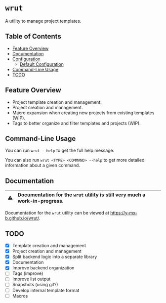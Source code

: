 # `wrut`

A utility to manage project templates.

## Table of Contents

- [Feature Overview](#feature-overview)
- [Documentation](#documentation)
- [Configuration](#configuration)
  - [Default Configuration](#default-configuration)
- [Command-Line Usage](#command-line-usage)
- [TODO](#todo)

## Feature Overview

- Project template creation and management.
- Project creation and management.
- Macro expansion when creating new projects from existing templates (WIP).
- Tags to better organize and filter templates and projects (WIP).

## Command-Line Usage

You can run `wrut --help` to get the full help message.

You can also run `wrut <TYPE> <COMMAND> --help` to get more detailed information
about a given command.

## Documentation

| ⚠️  | Documentation for the `wrut` utility is still very much a work-in-progress. |
| --- | :-------------------------------------------------------------------------- |

Documentation for the `wrut` utility can be viewed at
<https://y-mx-b.github.io/wrut/>.

## TODO

- [x] Template creation and management
- [x] Project creation and management
- [x] Split backend logic into a separate library
- [x] Documentation
- [x] Improve backend organization
- [ ] Tags (improve)
- [ ] Improve list output
- [ ] Snapshots (using git?)
- [ ] Develop internal template format
- [ ] Macros
